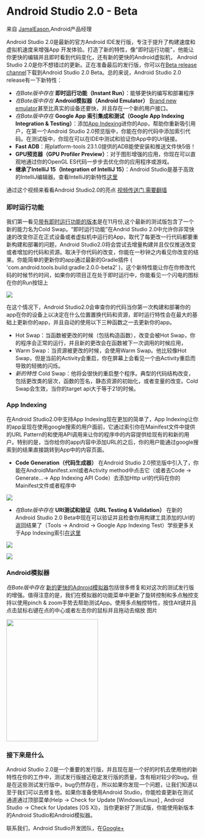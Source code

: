 # Android Studio 2.0 - Beta

来自 [JamalEason](https://www.google.com/+JamalEason),Android产品经理

Android Studio 2.0是最新的官方Android IDE发行版，专注于提升了构建速度和虚拟机速度来增强App
开发体验。打造了新的特性，像"即时运行功能"，他能让你更快的编辑并且即时看到代码变化，还有新的更快的Android虚拟机， Android Studio 2.0是你不想错过的更新。正在准备最后的发行版，你可以在[Beta release channel](http://tools.android.com/download/studio/beta)下载到Android Studio 2.0 Beta。总的来说，Android Studio 2.0 release有一下新特性：

 - *在Bate版中存在* **即时运行功能（Instant Run）**：能够更快的编写和部署程序
 - *在Bate版中存在* **Android模拟器（Android Emulator）** [Brand new emulator](http://android-developers.blogspot.com/2015/12/android-studio-20-preview-android.html)甚至比真实的设备还要快，并且存在一个新的用户接口。
 - *在Bate版中存在* **Google App 索引集成和测试（Google App Indexing Integration & Testing）**：添加[App Indexing](http://g.co/AppIndexing/AndroidStudio)进你的App，帮助你重新吸引用户，在第一个Android Studio 2.0预览版中，你能在你的代码中添加索引代码。在测试版中，你现在可以在IDE中测试和验证你App中的Url链接。
 - **Fast ADB**：用platform-tools 23.1.0提供的ADB能使安装和推送文件快5倍！
 - **GPU预览器（GPU Profiler Preview）**：对于图形增强的应用，你现在可以直观地通过你的OpenGL ES代码一步步去优化你的应用程序或游戏。
 - **继承了IntelliJ 15（Integration of IntelliJ 15）**：Android Studio是基于高效的IntelliJ编辑器。查看IntelliJ的新特性[这里](https://www.jetbrains.com/idea/whatsnew/)

 通过这个视频来看看Android Studio2.0的亮点
 [视频传送门,需要翻墙](https://youtu.be/xxx3Fn7EowU?list=PLWz5rJ2EKKc_w6fodMGrA1_tsI3pqPbqa)

### 即时运行功能

 我们第一看见[带有即时运行功能的版本](http://android-developers.blogspot.com/2015/11/android-studio-20-preview.html)是在11月份,这个最新的测试版包含了一个新的能力名为Cold Swap。“即时运行功能”在Andrid Studio 2.0中允许你非常快速的改变你正在正式设备或者虚拟机中运行的App，取代了每更改一行代码都要重新构建和部署的问题，Android Studio2.0将会尝试去增量构建并且仅仅推送改变或者增加的代码和资源。取决于你代码的改变，你能在一秒钟之内看见你改变的结果。你能简单的更新你的app通过最新的Gradle插件 ( 'com.android.tools.build:gradle:2.0.0-beta2’ )，这个新特性能让你在你修改代码的时候节约时间，如果你的项目正在处于即时运行中，你能看见一个闪电的图标在你的Run按钮上
 
 ![](https://4.bp.blogspot.com/-DBI2jT5129Y/VrT23xFifmI/AAAAAAAACjY/KsyAKxaos10/s1600/image06.png)

 在这个情况下，Android Studio2.0会审查你的代码当你第一次构建和部署你的app在你的设备上以决定在什么位置置换代码和资源，即时运行特性会在最大的基础上更新你的app，并且自动的使用以下三种函数之一去更新你的app。

 - Hot Swap：当函数被更改的时候（包括构造函数），改变会被Hot Swap，你的程序会正常的运行，并且新的更改会在函数被下一次调用的时候应用，
 - Warm Swap：当资源被更改的时候，会使用Warm Swap。他比较像Hot Swap，但是当前的Activity会重启，你在屏幕上会看见一个由Activity重启而导致的轻微的闪烁。
 - *新的特性* Cold Swap：他将会很快的重启整个程序。典型的代码结构改变，包括更改类的层次，函数的签名，静态资源的初始化，或者变量的改变。Cold Swap会生效，当你的target api大于等于21的时候。

### App Indexing

 在Android Studio2.0中支持App Indexing现在更加的简单了，App Indexing让你的app呈现在使用google搜索的用户面前，它通过索引你在Mainifest文件中提供的URL Pattern的和使用API调用来让你的程序中的内容提供给现有的和新的用户。特别的是，当你给你的app内容中添加URL的之后，你的用户能通过google搜索到的结果直接跳转到App中的内容页面。

 - **Code Generation（代码生成器）** 在Android Studio 2.0预览版中引入了，你能在AndroidManifest.xml或者Activity method中点击它（或者去Code → Generate…→ App Indexing API Code）去添加Http url的代码在你的Mainifest文件或者程序中
 
 ![](https://4.bp.blogspot.com/-O_SXnqoLMI8/VrT_1TwFAEI/AAAAAAAACj8/WFRMQtxcjTE/s1600/image01.png)

 - *在Bate版中存在* **URl测试和验证（URL Testing & Validation）** 在新的Android Studio 2.0 Beta中现在可以验证并且检查你用构建工具添加的Url的返回结果了（Tools → Android → Google App Indexing Test）学些更多关于App Indexing索引[在这里](http://g.co/AppIndexing/AndroidStudio)
 
 ![](https://1.bp.blogspot.com/-EG5o4HbkjI8/VrUBAGnYLoI/AAAAAAAACkI/V13CcOVHtzw/s1600/image00.png)

 ![](https://1.bp.blogspot.com/--56gUtBaOdk/VrUBQBIdaXI/AAAAAAAACkM/lF_0u0SliPY/s1600/image05.png)

### Android模拟器

 *在Bate版中存在* [新的更快的Adnroid模拟器](http://android-developers.blogspot.com/2015/12/android-studio-20-preview-android.html)包括很多修复和对这次的测试发行版的增强。值得注意的是，我们在模拟器的功能菜单中更新了旋转控制和多点触控支持以使用pinch & zoom手势去帮助测试App。使用多点触控特性，按住Alt键并且点击鼠标右键在点的中心或者左击你的鼠标并且拖动去缩放
图片

<img src="https://4.bp.blogspot.com/-w0KlXxaj-Bg/VrT3cvcuNzI/AAAAAAAACjs/RCwQO4nbb_w/s1600/image07.gif" height="320px" width="240px" />

### 接下来是什么

 Android Studio 2.0是一个重要的发行版，并且现在是一个好的时机去使用他的新特性在你的工作中，测试发行版接近稳定发行版的质量，含有相对较少的bug。但是在这些测试发行版中，bug仍然存在，所以如果你发现一个问题，让我们知道以至于我们可以去修复他。如果你准备使用Android Studio，你能检查更新在测试通道通过顶部菜单(Help → Check for Update [Windows/Linux] , Android Studio → Check for Updates [OS X])，当你更新好了测试版，你能使用新版本的Android Studio和Android模拟器。

 联系我们，Android Studio开发团队，在[Google+](https://plus.google.com/communities/114791428968349268860)
